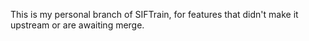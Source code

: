 This is my personal branch of SIFTrain, for features that didn't make it upstream or are awaiting merge.

